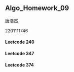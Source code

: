 ## Algo_Homework_09

唐浩然

2201111746



#### Leetcode 240



#### Leetcode 347



#### Leetcode 374

